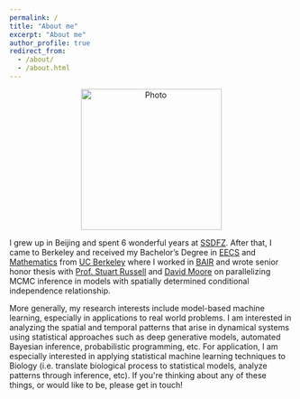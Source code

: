 ```yaml
---
permalink: /
title: "About me"
excerpt: "About me"
author_profile: true
redirect_from: 
  - /about/
  - /about.html
---
```


<p align="center">
  <img src="https://kadysongbb.github.io/images/junsong.jpg?raw=true" alt="Photo" style="width: 250px;"/> 
</p>


I grew up in Beijing and spent 6 wonderful years at [SSDFZ](http://www.cnuschool.org/). After that, I came to Berkeley and received my Bachelor’s Degree in [EECS](https://eecs.berkeley.edu/) and [Mathematics](https://math.berkeley.edu/) from [UC Berkeley](https://www.berkeley.edu/) where I worked in [BAIR](http://bair.berkeley.edu/) and wrote senior honor thesis with [Prof. Stuart Russell](http://people.eecs.berkeley.edu/~russell/) and [David Moore](https://davmre.github.io/) on parallelizing MCMC inference in models with spatially determined conditional independence relationship.

More generally, my research interests include model-based machine learning, especially in applications to real world problems. I am interested in analyzing the spatial and temporal patterns that arise in dynamical systems using statistical approaches such as deep generative models, automated Bayesian inference, probabilistic programming, etc. For application, I am especially interested in applying statistical machine learning techniques to Biology (i.e. translate biological process to statistical models, analyze patterns through inference, etc). If you're thinking about any of these things, or would like to be, please get in touch! 
